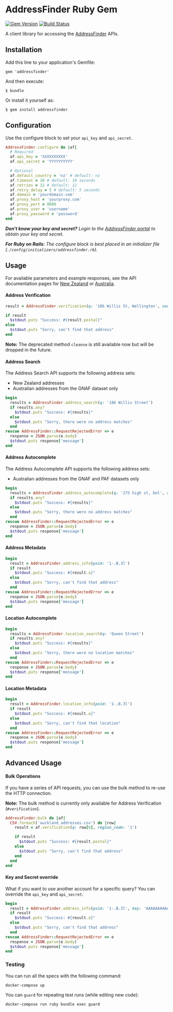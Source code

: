 # AddressFinder Ruby Gem

[![Gem Version](https://badge.fury.io/rb/addressfinder.svg)](http://badge.fury.io/rb/addressfinder)
[![Build  Status](https://travis-ci.com/github/AddressFinder/addressfinder-ruby.svg)](https://travis-ci.com/github/AddressFinder/addressfinder-ruby)

A client library for accessing the [AddressFinder](https://addressfinder.nz/?utm_source=github&utm_medium=readme&utm_campaign=addressfinder_rubygem&utm_term=AddressFinder) APIs.

## Installation

Add this line to your application's Gemfile:

    gem 'addressfinder'

And then execute:

    $ bundle

Or install it yourself as:

    $ gem install addressfinder

## Configuration

Use the configure block to set your `api_key` and `api_secret`.

```ruby
AddressFinder.configure do |af|
  # Required
  af.api_key = 'XXXXXXXXXX'
  af.api_secret = 'YYYYYYYYYY'

  # Optional
  af.default_country = 'nz' # default: nz
  af.timeout = 10 # default: 10 seconds
  af.retries = 12 # default: 12
  af.retry_delay = 5 # default: 5 seconds
  af.domain = 'yourdomain.com'
  af.proxy_host = 'yourproxy.com'
  af.proxy_port = 8080
  af.proxy_user = 'username'
  af.proxy_password = 'password'
end
```

**_Don't know your key and secret?_**
*Login to the [AddressFinder portal](https://portal.addressfinder.io/?utm_source=github&utm_medium=readme&utm_campaign=addressfinder_rubygem&utm_term=AddressFinder%20Portal) to obtain your key and secret.*

**_For Ruby on Rails:_**
*The configure block is best placed in an initializer file (`./config/initializers/addressfinder.rb`).*

## Usage

For available parameters and example responses, see the API documentation pages for [New Zealand](https://addressfinder.nz/docs?utm_source=github&utm_medium=readme&utm_campaign=addressfinder_rubygem&utm_term=New%20Zealand) or [Australia](https://addressfinder.com.au/docs?utm_source=github&utm_medium=readme&utm_campaign=addressfinder_rubygem&utm_term=Australia).


#### Address Verification

```ruby
result = AddressFinder.verification(q: '186 Willis St, Wellington', country: 'nz')

if result
  $stdout.puts "Success: #{result.postal}"
else
  $stdout.puts "Sorry, can't find that address"
end
```

**Note:** The deprecated method `cleanse` is still available now but will be dropped in the future.

#### Address Search

The Address Search API supports the following address sets:

* New Zealand addresses
* Australian addresses from the GNAF dataset only

```ruby
begin
  results = AddressFinder.address_search(q: '186 Willis Street')
  if results.any?
    $stdout.puts "Success: #{results}"
  else
    $stdout.puts "Sorry, there were no address matches"
  end
rescue AddressFinder::RequestRejectedError => e
  response = JSON.parse(e.body)
  $stdout.puts response['message']
end
```

#### Address Autocomplete

The Address Autocomplete API supports the following address sets:

* Australian addresses from the GNAF and PAF datasets only

```ruby
begin
  results = AddressFinder.address_autocomplete(q: '275 high st, bel', au_paf: '1')
  if results.any?
    $stdout.puts "Success: #{results}"
  else
    $stdout.puts "Sorry, there were no address matches"
  end
rescue AddressFinder::RequestRejectedError => e
  response = JSON.parse(e.body)
  $stdout.puts response['message']
end
```

#### Address Metadata

```ruby
begin
  result = AddressFinder.address_info(pxid: '1-.B.3l')
  if result
    $stdout.puts "Success: #{result.a}"
  else
    $stdout.puts "Sorry, can't find that address"
  end
rescue AddressFinder::RequestRejectedError => e
  response = JSON.parse(e.body)
  $stdout.puts response['message']
end
```

#### Location Autocomplete

```ruby
begin
  results = AddressFinder.location_search(q: 'Queen Street')
  if results.any?
    $stdout.puts "Success: #{results}"
  else
    $stdout.puts "Sorry, there were no location matches"
  end
rescue AddressFinder::RequestRejectedError => e
  response = JSON.parse(e.body)
  $stdout.puts response['message']
end
```

#### Location Metadata

```ruby
begin
  result = AddressFinder.location_info(pxid: '1-.B.3l')
  if result
    $stdout.puts "Success: #{result.a}"
  else
    $stdout.puts "Sorry, can't find that location"
  end
rescue AddressFinder::RequestRejectedError => e
  response = JSON.parse(e.body)
  $stdout.puts response['message']
end
```

## Advanced Usage

#### Bulk Operations

If you have a series of API requests, you can use the
bulk method to re-use the HTTP connection.

**Note:** The bulk method is currently only available for Address Verification (`#verification`).

```ruby
AddressFinder.bulk do |af|
  CSV.foreach('auckland_addresses.csv') do |row|
    result = af.verification(q: row[0], region_code: '1')

    if result
      $stdout.puts "Success: #{result.postal}"
    else
      $stdout.puts "Sorry, can't find that address"
    end
  end
end
```


#### Key and Secret override

What if you want to use another account for a specific query? You can override the `api_key` and `api_secret`.

```ruby
begin
  result = AddressFinder.address_info(pxid: '1-.B.3l', key: 'AAAAAAAAAAAAA', secret: 'BBBBBBBBBBBBB')
  if result
    $stdout.puts "Success: #{result.a}"
  else
    $stdout.puts "Sorry, can't find that address"
  end
rescue AddressFinder::RequestRejectedError => e
  response = JSON.parse(e.body)
  $stdout.puts response['message']
end
```

### Testing

You can run all the specs with the following command:

`docker-compose up`

You can `guard` for repeating test runs (while editing new code):

`docker-compose run ruby bundle exec guard`
